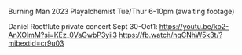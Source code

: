 

Burning Man 2023 Playalchemist Tue/Thur 6-10pm (awaiting footage)

Daniel Rootflute private concert Sept 30-Oct1:
https://youtu.be/ko2-AnXOlmM?si=KEz_0VaGwbP3yii3
https://fb.watch/nqCNhW5k3t/?mibextid=cr9u03



